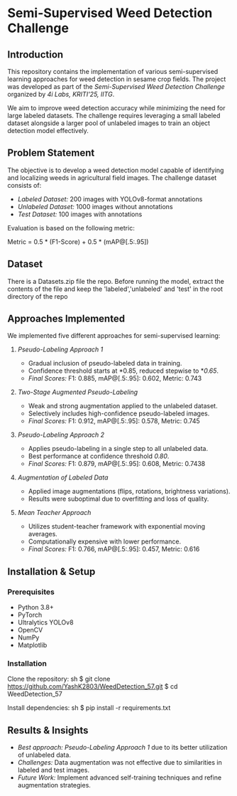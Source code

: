 # Semi-Supervised Weed Detection Challenge

## Introduction
This repository contains the implementation of various semi-supervised learning approaches for weed detection in sesame crop fields. The project was developed as part of the *Semi-Supervised Weed Detection Challenge* organized by *4i Labs, KRITI'25, IITG*.

We aim to improve weed detection accuracy while minimizing the need for large labeled datasets. The challenge requires leveraging a small labeled dataset alongside a larger pool of unlabeled images to train an object detection model effectively.

## Problem Statement
The objective is to develop a weed detection model capable of identifying and localizing weeds in agricultural field images. The challenge dataset consists of:
- *Labeled Dataset:* 200 images with YOLOv8-format annotations
- *Unlabeled Dataset:* 1000 images without annotations
- *Test Dataset:* 100 images with annotations

Evaluation is based on the following metric:

Metric = 0.5 * (F1-Score) + 0.5 * (mAP@[.5:.95])


## Dataset
There is a Datasets.zip file the repo. Before running the model, extract the contents of the file and keep the 'labeled','unlabeled' and 'test' in the root directory of the repo


## Approaches Implemented
We implemented five different approaches for semi-supervised learning:

1. *Pseudo-Labeling Approach 1*
   - Gradual inclusion of pseudo-labeled data in training.
   - Confidence threshold starts at *0.85, reduced stepwise to **0.65*.
   - *Final Scores:* F1: 0.885, mAP@[.5:.95]: 0.602, Metric: 0.743

2. *Two-Stage Augmented Pseudo-Labeling*
   - Weak and strong augmentation applied to the unlabeled dataset.
   - Selectively includes high-confidence pseudo-labeled images.
   - *Final Scores:* F1: 0.912, mAP@[.5:.95]: 0.578, Metric: 0.745

3. *Pseudo-Labeling Approach 2*
   - Applies pseudo-labeling in a single step to all unlabeled data.
   - Best performance at confidence threshold *0.80*.
   - *Final Scores:* F1: 0.879, mAP@[.5:.95]: 0.608, Metric: 0.7438

4. *Augmentation of Labeled Data*
   - Applied image augmentations (flips, rotations, brightness variations).
   - Results were suboptimal due to overfitting and loss of quality.

5. *Mean Teacher Approach*
   - Utilizes student-teacher framework with exponential moving averages.
   - Computationally expensive with lower performance.
   - *Final Scores:* F1: 0.766, mAP@[.5:.95]: 0.457, Metric: 0.616

## Installation & Setup
### Prerequisites
- Python 3.8+
- PyTorch
- Ultralytics YOLOv8
- OpenCV
- NumPy
- Matplotlib

### Installation
Clone the repository:
sh
$ git clone https://github.com/YashK2803/WeedDetection_57.git
$ cd WeedDetection_57

Install dependencies:
sh
$ pip install -r requirements.txt


## Results & Insights
- *Best approach:* *Pseudo-Labeling Approach 1* due to its better utilization of unlabeled data.
- *Challenges:* Data augmentation was not effective due to similarities in labeled and test images.
- *Future Work:* Implement advanced self-training techniques and refine augmentation strategies.
